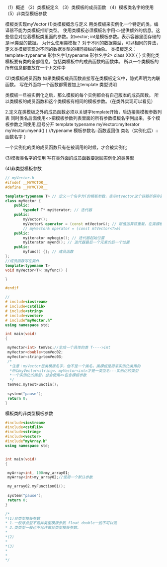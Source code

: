 （1）概述
（2）类模板定义
（3）类模板的成员函数
（4）模板类名字的使用
（5）非类型模板参数

模板类实现myVector
(1)类模板概念与定义
用类模板来实例化一个特定的类。编译器不能为类模板推断类型。
使用类模板必须模板名字用<>提供额外的信息。这些信息对应着模板类里面的参数。如vector<v1>;
int是模板参数。表示容器里面存储的是int类型的数据。
为什么使用类模板？
对于不同的数据类型，可以相同的算法，定义类模板实现对不同的数据类型的相同操纵的抽象。
类模板定义：
template<typename 形参名字1,typename 形参名字2>
class XXX
{
}
实例化类模板要有类的全部信息，包括类模板中的成员函数的函数体。
所以一个类模板的所有信息都要放在一个.h文件中

(2)类模板成员函数
如果类模板成员函数直接写在类模板定义中，隐式声明为内联函数。
写在外面每一个函数都需要加上template 类型说明

类模板一旦被实例化之后，那么模板的每个实例都会有自己版本的成员函数。
所以类模板的成员函数和这个类模板有相同的模板参数。（在类外实现可以看见）

2.定义在类模板之外的成员函数必须以关键字template开始，后边接类模板参数列表
同时类名后面使用<>把模板参数列表里面的所有参数模板名字列出来，多个模板参数之间使用,逗号分开
template
typename myVector::myIterator myVector::myend()
{
//typename 模板参数名::函数返回值 类名（实例化后）::函数名字
}

一个实例化的类的成员函数只有在被调用的时候，才会被实例化

(3)模板类名字的使用
写在类外面的成员函数要返回实例化的类类型

(4)非类型模板参数

```c++
// myVector.h
#ifndef __MYVCTOR__
#define __MYVCTOR__

template<typename T> // 定义一个名字为T的模板参数，表示mtvector这个容器所保存的元素类型
class myVector {
    public:
        typedef T* myiterator; // 迭代器
    public:
        myVector();
        myVector& operator = (const mtVector&); // 赋值运算符重载，在类模板内部使用模板名并不需要提供模板参数（当然，想使用也可以）
        // myVector& operator = (const mtVector<T>&)
    public:
        myiterator mybegin(); // 迭代器起始位置
        myiterator myend(); // 迭代器最后一个元素的后一个位置
    public:
        myfunc() {}; // 成员函数
};
//成员函数写在类外
template<typename T>
void myVector<T>::myfunc() {

}

#endif
```


```c++
//
# include<iostream>
# include<cstdlib>
# include<string>
# include<vector>
# include"myVector.h"
using namespace std;

int main(void)
{

 myVector<int> temVec;//生成一个具体的类 T---->int
 myVector<double>temVec02;
 myVector<string>temVec03;
 /*
  *注意：myVector是类模板名字，他不是一个类名，类模板是用来实例化类用的
  *所以myVector<string>、myVector<int>才是一类型名---实例化的类型
  *一个实例化的类型，总会使用<>包含模板参数
  */
 temVec.myTestFunctin();
 
 system("pause");
 return 0;
}

```

模板类的非类型模板参数
```c++
#include<iostream>
#include<cstdlib>
#include<string>
#include<vector>
#include"myArray.h"
using namespace std;


int main(void)
{

 myArray<int, 100>my_array01;
 myArray<int>my_array02;//使用一个默认参数

 my_array02.myFunction01();
 
 system("pause");
 return 0;
}

/*
*(1)非类型模板参数
* 1.一般浮点型不做非类型模板参数 float double一般不可以做
* 2.类类型一般也不允许做非类型模板参数。
*
*(2)
*
*(3)
*
*
*/
```
